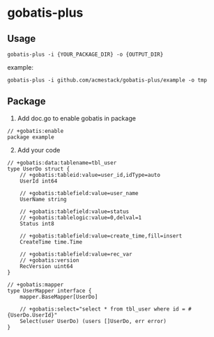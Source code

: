 # gobatis-plus


## Usage
```
gobatis-plus -i {YOUR_PACKAGE_DIR} -o {OUTPUT_DIR}
```
example:
```
gobatis-plus -i github.com/acmestack/gobatis-plus/example -o tmp
```

## Package
1. Add doc.go to enable gobatis in package
```
// +gobatis:enable
package example
```
2. Add your code
```
// +gobatis:data:tablename=tbl_user
type UserDo struct {
	// +gobatis:tableid:value=user_id,idType=auto
	UserId int64

	// +gobatis:tablefield:value=user_name
	UserName string

	// +gobatis:tablefield:value=status
	// +gobatis:tablelogic:value=0,delval=1
	Status int8

	// +gobatis:tablefield:value=create_time,fill=insert
	CreateTime time.Time

	// +gobatis:tablefield:value=rec_var
	// +gobatis:version
	RecVersion uint64
}

// +gobatis:mapper
type UserMapper interface {
	mapper.BaseMapper[UserDo]
	
	// +gobatis:select="select * from tbl_user where id = #{UserDo.UserId}"
	Select(user UserDo) (users []UserDo, err error)
}
```